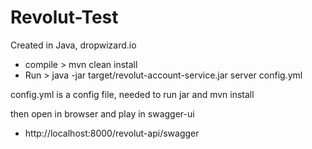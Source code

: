 # Revolut-Test

Created in Java, dropwizard.io

- compile >  mvn clean install
- Run 	   >  java -jar target/revolut-account-service.jar server config.yml 

 config.yml is a config file, needed to run jar and mvn install

then open in browser and play in swagger-ui
- http://localhost:8000/revolut-api/swagger
